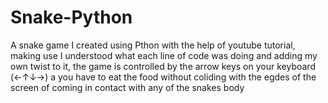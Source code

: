 # Snake-Python

A snake game I created using Pthon with the help of youtube tutorial, making use I understood what each line of code was doing and adding my own twist to it,
the game is controlled by the arrow keys on your keyboard (←↑↓→)	 a you have to eat the food without coliding with the egdes of the screen of coming in contact with 
any of the snakes body
